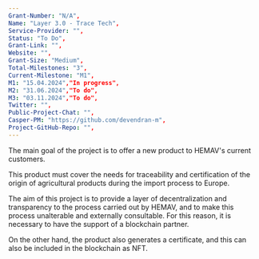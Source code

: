 ```yaml
---
Grant-Number: "N/A",
Name: "Layer 3.0 - Trace Tech",
Service-Provider: "",
Status: "To Do",
Grant-Link: "",
Website: "",
Grant-Size: "Medium",
Total-Milestones: "3",
Current-Milestone: "M1",
M1: "15.04.2024","In progress",
M2: "31.06.2024","To do",
M3: "03.11.2024","To do",
Twitter: "",
Public-Project-Chat: "",
Casper-PM: "https://github.com/devendran-m",
Project-GitHub-Repo: "",
---
```

<!--lang:en--> 
The main goal of the project is to offer a new product to HEMAV's current customers. 

This product must cover the needs for traceability and certification of the origin of agricultural products during the import process to Europe. 

The aim of this project is to provide a layer of decentralization and transparency to the process carried out by HEMAV, and to make this process unalterable and externally consultable. For this reason, it is necessary to have the support of a blockchain partner. 

On the other hand, the product also generates a certificate, and this can also be included in the blockchain as NFT.

<!--lang:es--] 
<!--lang:de--] 
<!--lang:fr--] 
<!--lang:pl--] 
<!--lang:uk--] 
[!--lang:*-->  
